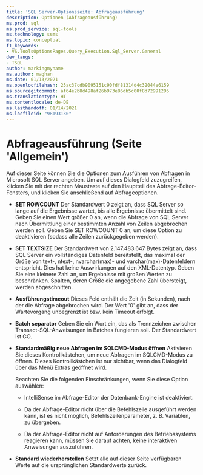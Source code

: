 ```yaml
---
title: 'SQL Server-Optionsseite: Abfrageausführung'
description: Optionen (Abfrageausführung)
ms.prod: sql
ms.prod_service: sql-tools
ms.technology: ssms
ms.topic: conceptual
f1_keywords:
- VS.ToolsOptionsPages.Query_Execution.Sql_Server.General
dev_langs:
- TSQL
author: markingmyname
ms.author: maghan
ms.date: 01/13/2021
ms.openlocfilehash: 25ac37cdb9095151c90fdf81314d4c32044e6159
ms.sourcegitcommit: af64e2b8d498af26b973e86db5c00f8d72991295
ms.translationtype: HT
ms.contentlocale: de-DE
ms.lasthandoff: 01/14/2021
ms.locfileid: "98193130"
---
```

# <a name="query-options-execution-general-page"></a>Abfrageausführung (Seite 'Allgemein')

Auf dieser Seite können Sie die Optionen zum Ausführen von Abfragen in Microsoft SQL Server angeben. Um auf dieses Dialogfeld zuzugreifen, klicken Sie mit der rechten Maustaste auf den Hauptteil des Abfrage-Editor-Fensters, und klicken Sie anschließend auf Abfrageoptionen.

- **SET ROWCOUNT** Der Standardwert 0 zeigt an, dass SQL Server so lange auf die Ergebnisse wartet, bis alle Ergebnisse übermittelt sind. Geben Sie einen Wert größer 0 an, wenn die Abfrage von SQL Server nach Übermittlung einer bestimmten Anzahl von Zeilen abgebrochen werden soll. Geben Sie SET ROWCOUNT 0 an, um diese Option zu deaktivieren (sodass alle Zeilen zurückgegeben werden).

- **SET TEXTSIZE** Der Standardwert von 2.147.483.647 Bytes zeigt an, dass SQL Server ein vollständiges Datenfeld bereitstellt, das maximal der Größe von text-, ntext-, nvarchar(max)- und varchar(max)-Datenfeldern entspricht. Dies hat keine Auswirkungen auf den XML-Datentyp. Geben Sie eine kleinere Zahl an, um Ergebnisse mit großen Werten zu beschränken. Spalten, deren Größe die angegebene Zahl übersteigt, werden abgeschnitten.

- **Ausführungstimeout** Dieses Feld enthält die Zeit (in Sekunden), nach der die Abfrage abgebrochen wird. Der Wert '0' gibt an, dass der Wartevorgang unbegrenzt ist bzw. kein Timeout erfolgt.

- **Batch separator** Geben Sie ein Wort ein, das als Trennzeichen zwischen Transact-SQL-Anweisungen in Batches fungieren soll. Der Standardwert ist GO.

- **Standardmäßig neue Abfragen im SQLCMD-Modus öffnen** Aktivieren Sie dieses Kontrollkästchen, um neue Abfragen im SQLCMD-Modus zu öffnen. Dieses Kontrollkästchen ist nur sichtbar, wenn das Dialogfeld über das Menü Extras geöffnet wird.

    Beachten Sie die folgenden Einschränkungen, wenn Sie diese Option auswählen:

    - IntelliSense im Abfrage-Editor der Datenbank-Engine ist deaktiviert.

    - Da der Abfrage-Editor nicht über die Befehlszeile ausgeführt werden kann, ist es nicht möglich, Befehlszeilenparameter, z. B. Variablen, zu übergeben.

    - Da der Abfrage-Editor nicht auf Anforderungen des Betriebssystems reagieren kann, müssen Sie darauf achten, keine interaktiven Anweisungen auszuführen.

- **Standard wiederherstellen** Setzt alle auf dieser Seite verfügbaren Werte auf die ursprünglichen Standardwerte zurück.
